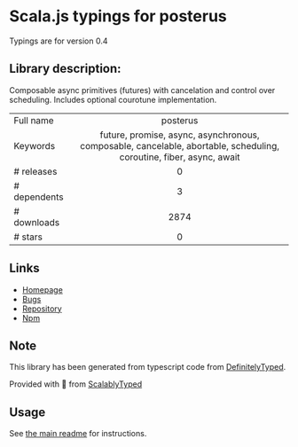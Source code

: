 
# Scala.js typings for posterus

Typings are for version 0.4

## Library description:
Composable async primitives (futures) with cancelation and control over scheduling. Includes optional courotune implementation.

|                    |                 |
| ------------------ | :-------------: |
| Full name          | posterus |
| Keywords           | future, promise, async, asynchronous, composable, cancelable, abortable, scheduling, coroutine, fiber, async, await |
| # releases         | 0 |
| # dependents       | 3 |
| # downloads        | 2874 |
| # stars            | 0 |

## Links
- [Homepage](https://github.com/Mitranim/posterus#readme)
- [Bugs](https://github.com/Mitranim/posterus/issues)
- [Repository](https://github.com/Mitranim/posterus)
- [Npm](https://www.npmjs.com/package/posterus)
    


## Note
This library has been generated from typescript code from [DefinitelyTyped](https://definitelytyped.org).

Provided with :purple_heart: from [ScalablyTyped](https://github.com/oyvindberg/ScalablyTyped)

## Usage
See [the main readme](../../readme.md) for instructions.


